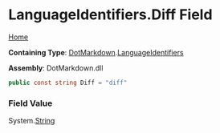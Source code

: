 <a name="_top"></a>

# LanguageIdentifiers\.Diff Field

[Home](../../../README.md#_top)

**Containing Type**: [DotMarkdown](../../README.md#_top)\.[LanguageIdentifiers](../README.md#_top)

**Assembly**: DotMarkdown\.dll

```csharp
public const string Diff = "diff"
```

### Field Value

System\.[String](https://docs.microsoft.com/en-us/dotnet/api/system.string)